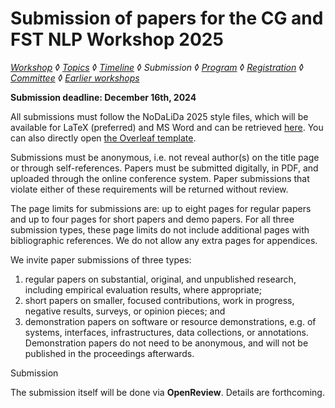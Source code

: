 # Submission of papers for the CG and FST NLP Workshop 2025

*[Workshop](index.md) ◊ [Topics](topics.md) ◊ [Timeline](dates.md) ◊ Submission ◊ [Program](program.md) ◊ [Registration](registration.md) ◊ [Committee](programcommittee.md)  ◊ [Earlier workshops](../cgworkshoplist.md)*


**Submission deadline: December 16th, 2024**

All submissions must follow the NoDaLiDa 2025 style files, which will be available for LaTeX (preferred) and MS Word and can be retrieved [here](https://www.nodalida-bhlt2025.eu/call-for-papers#h.v2k63awq0fpe). You can also directly open [the Overleaf template](https://www.overleaf.com/latex/templates/instructions-for-nodalida-baltic-hlt-2025-submissions/vntbxsmmzyqj).

Submissions must be anonymous, i.e. not reveal author(s) on the title page or through self-references. Papers must be submitted digitally, in PDF, and uploaded through the online conference system. Paper submissions that violate either of these requirements will be returned without review.

The page limits for submissions are: up to eight pages for regular papers and up to four pages for short papers and demo papers. For all three submission types, these page limits do not include additional pages with bibliographic references. We do not allow any extra pages for appendices. 


We invite paper submissions of three types: 

1. regular papers on substantial, original, and unpublished research, including empirical evaluation results, where appropriate;
2. short papers on smaller, focused contributions, work in progress, negative results, surveys, or opinion pieces; and 
3. demonstration papers on software or resource demonstrations, e.g. of systems, interfaces, infrastructures, data collections, or annotations. Demonstration papers do not need to be anonymous, and will not be published in the proceedings afterwards. 


Submission

The submission itself will be done via **OpenReview**. Details are forthcoming.
